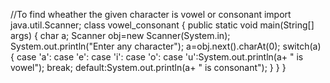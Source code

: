 //To find wheather the given character is vowel or consonant
import java.util.Scanner;
class vowel_consonant
{
	public static void main(String[] args)
	{
		char a;
		Scanner obj=new Scanner(System.in);
		System.out.println("Enter any character");
		a=obj.next().charAt(0);
		switch(a)
		{
			case 'a':
			case 'e':
			case 'i':
			case 'o':
			case 'u':System.out.println(a+ " is vowel");
			break;
			default:System.out.println(a+ " is consonant");
		}
	}
}
